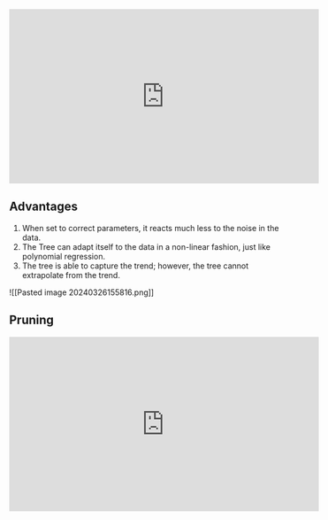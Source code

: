 <iframe width="560" height="315" src="https://www.youtube.com/embed/g9c66TUylZ4?si=NAG86_dL1SckFwuu" title="YouTube video player" frameborder="0" allow="accelerometer; autoplay; clipboard-write; encrypted-media; gyroscope; picture-in-picture; web-share" referrerpolicy="strict-origin-when-cross-origin" allowfullscreen></iframe>


## Advantages
1. When set to correct parameters, it reacts much less to the noise in the data.
2. The Tree can adapt itself to the data in a non-linear fashion, just like polynomial regression.
3. The tree is able to capture the trend; however, the tree cannot extrapolate from the trend.

![[Pasted image 20240326155816.png]]

## Pruning

<iframe width="560" height="315" src="https://www.youtube.com/embed/D0efHEJsfHo?si=t3dF_TmItMCu1V0i" title="YouTube video player" frameborder="0" allow="accelerometer; autoplay; clipboard-write; encrypted-media; gyroscope; picture-in-picture; web-share" referrerpolicy="strict-origin-when-cross-origin" allowfullscreen></iframe>


